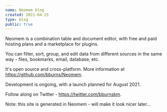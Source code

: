 ```yaml
---
name: Neomem blog
created: 2021-04-25
type: blog
public: true
---
```


Neomem is a combination table and document editor, with free and paid hosting plans and a marketplace for plugins.

You can filter, sort, group, and edit data from different sources in the same way - files, bookmarks, email, database, etc.

It's open source and cross-platform. More information at https://github.com/bburns/Neomem.

Development is ongoing, with a launch planned for August 2021.

Follow along on Twitter - https://twitter.com/bburnskm.

Note: this site is generated in Neomem - will make it look nicer later...
